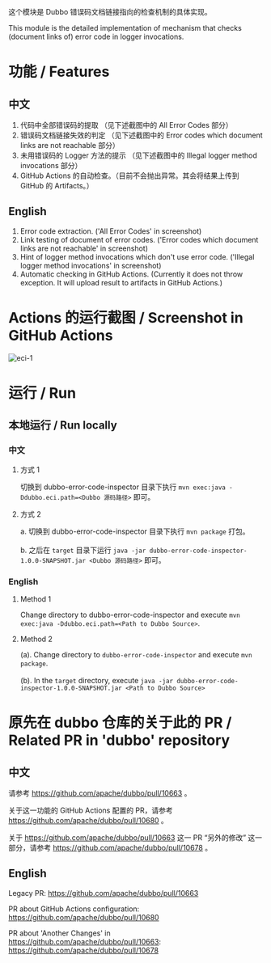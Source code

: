 这个模块是 Dubbo 错误码文档链接指向的检查机制的具体实现。

This module is the detailed implementation of mechanism that checks (document links of) error code in logger invocations.

# 功能 / Features
## 中文
1. 代码中全部错误码的提取 （见下述截图中的 All Error Codes 部分）
2. 错误码文档链接失效的判定 （见下述截图中的 Error codes which document links are not reachable 部分）
3. 未用错误码的 Logger 方法的提示 （见下述截图中的 Illegal logger method invocations 部分）
4. GitHub Actions 的自动检查。（目前不会抛出异常。其会将结果上传到 GitHub 的 Artifacts。）

## English
1. Error code extraction. ('All Error Codes' in screenshot)
2. Link testing of document of error codes. ('Error codes which document links are not reachable' in screenshot)
3. Hint of logger method invocations which don't use error code. ('Illegal logger method invocations' in screenshot)
4. Automatic checking in GitHub Actions. (Currently it does not throw exception. It will upload result to artifacts in GitHub Actions.)

# Actions 的运行截图 / Screenshot in GitHub Actions
![eci-1](https://user-images.githubusercontent.com/4351489/192001227-36315550-60e4-4846-9550-d4cd1e2363c5.jpg)

# 运行 / Run
## 本地运行 / Run locally
### 中文
1. 方式 1

   切换到 dubbo-error-code-inspector 目录下执行 `mvn exec:java -Ddubbo.eci.path=<Dubbo 源码路径>` 即可。


2. 方式 2

   a. 切换到 dubbo-error-code-inspector 目录下执行 `mvn package` 打包。<br /><br />
   b. 之后在 `target` 目录下运行 `java -jar dubbo-error-code-inspector-1.0.0-SNAPSHOT.jar <Dubbo 源码路径>` 即可。

### English
1. Method 1

   Change directory to dubbo-error-code-inspector and execute `mvn exec:java -Ddubbo.eci.path=<Path to Dubbo Source>`.


2. Method 2

   (a). Change directory to `dubbo-error-code-inspector` and execute `mvn package`. <br /><br />
   (b). In the `target` directory, execute `java -jar dubbo-error-code-inspector-1.0.0-SNAPSHOT.jar <Path to Dubbo Source>`

# 原先在 dubbo 仓库的关于此的 PR / Related PR in 'dubbo' repository
## 中文
请参考 https://github.com/apache/dubbo/pull/10663 。

关于这一功能的 GitHub Actions 配置的 PR，请参考 https://github.com/apache/dubbo/pull/10680 。

关于 https://github.com/apache/dubbo/pull/10663 这一 PR “另外的修改” 这一部分，请参考 https://github.com/apache/dubbo/pull/10678 。

## English
Legacy PR: https://github.com/apache/dubbo/pull/10663

PR about GitHub Actions configuration: https://github.com/apache/dubbo/pull/10680

PR about 'Another Changes' in https://github.com/apache/dubbo/pull/10663: https://github.com/apache/dubbo/pull/10678
